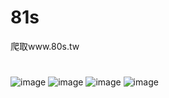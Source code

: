 # 81s
爬取www.80s.tw
#
![image](https://github.com/Yotakot/81s/blob/master/screenshot/1.png)
![image](https://github.com/Yotakot/81s/blob/master/screenshot/2.png)
![image](https://github.com/Yotakot/81s/blob/master/screenshot/3.png)
![image](https://github.com/Yotakot/81s/blob/master/screenshot/4.png)
